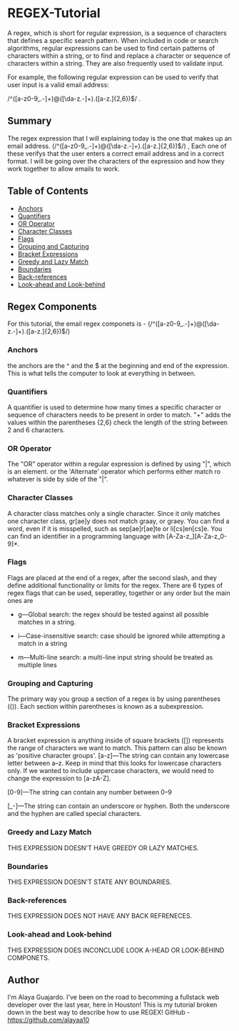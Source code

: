 # REGEX-Tutorial

A regex, which is short for regular expression, is a sequence of characters that defines a specific search pattern. When included in code or search algorithms, regular expressions can be used to find certain patterns of characters within a string, or to find and replace a character or sequence of characters within a string. They are also frequently used to validate input.

For example, the following regular expression can be used to verify that user input is a valid email address:

/^([a-z0-9_\.-]+)@([\da-z\.-]+)\.([a-z\.]{2,6})$/ . 

## Summary

The regex expression that I will explaining today is the one that makes up an email address. (/^([a-z0-9_\.-]+)@([\da-z\.-]+)\.([a-z\.]{2,6})$/) , Each one of these verifys that the user enters a correct email address and in a correct format. I will be going over the characters of the expression and how they work together to allow emails to work.

## Table of Contents

- [Anchors](#anchors)
- [Quantifiers](#quantifiers)
- [OR Operator](#or-operator)
- [Character Classes](#character-classes)
- [Flags](#flags)
- [Grouping and Capturing](#grouping-and-capturing)
- [Bracket Expressions](#bracket-expressions)
- [Greedy and Lazy Match](#greedy-and-lazy-match)
- [Boundaries](#boundaries)
- [Back-references](#back-references)
- [Look-ahead and Look-behind](#look-ahead-and-look-behind)

## Regex Components
For this tutorial, the email regex componets is - (/^([a-z0-9_\.-]+)@([\da-z\.-]+)\.([a-z\.]{2,6})$/)

### Anchors
the anchors are the ^ and the $ at the beginning and end of the expression. 
This is what tells the computer to look at everything in between. 

### Quantifiers
A quantifier is used to determine how many times a specific character or sequence of characters needs to be present in order to match. 
"+" adds the values within the parentheses {2,6} check the length of the string between 2 and 6 characters.

### OR Operator
The "OR" operator within a regular expression is defined by using "|", which is an element. or the 'Alternate' operator which performs either match ro whatever is side by side of the "|".

### Character Classes
A character class matches only a single character.
Since it only matches one character class, gr[ae]y does not match graay, or graey. 
You can find a word, even if it is misspelled, such as sep[ae]r[ae]te or li[cs]en[cs]e. You can find an identifier in a programming language with [A-Za-z_][A-Za-z_0-9]*. 

### Flags
Flags are placed at the end of a regex, after the second slash, and they define additional functionality or limits for the regex.
There are 6 types of regex flags that can be used, seperatley, together or any order but the main ones are
-  g—Global search: the regex should be tested against all possible matches in a string.

-  i—Case-insensitive search: case should be ignored while attempting a match in a string

-  m—Multi-line search: a multi-line input string should be treated as multiple lines

### Grouping and Capturing
The primary way you group a section of a regex is by using parentheses (()). Each section within parentheses is known as a subexpression.

### Bracket Expressions
A bracket expression is anything inside of square brackets ([]) represents the range of characters we want to match. This pattern can also be known as 'positive character groups'. 
[a-z]—The string can contain any lowercase letter between a–z. Keep in mind that this looks for lowercase characters only. If we wanted to include uppercase characters, we would need to change the expression to [a-zA-Z].

[0-9]—The string can contain any number between 0–9

[_-]—The string can contain an underscore or hyphen. Both the underscore and the hyphen are called special characters.

### Greedy and Lazy Match
THIS EXPRESSION DOESN'T HAVE GREEDY OR LAZY MATCHES.

### Boundaries
THIS EXPRESSION DOESN'T STATE ANY BOUNDARIES. 

### Back-references
THIS EXPRESSION DOES NOT HAVE ANY BACK REFRENECES.

### Look-ahead and Look-behind
THIS EXPRESSION DOES INCONCLUDE LOOK A-HEAD OR LOOK-BEHIND COMPONETS.

## Author

I'm Alaya Guajardo.
I've been on the road to becomming a fullstack web developer over the last year, here in Houston! 
This is my tutorial broken down in the best way to describe how to use REGEX!
GitHub - https://github.com/alayaa10
